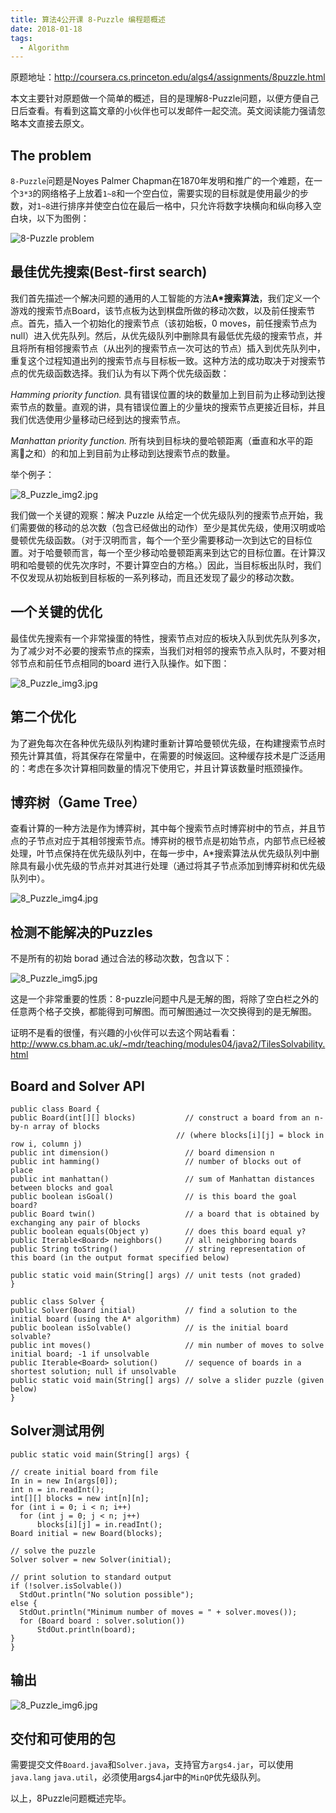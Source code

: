```yaml
---
title: 算法4公开课 8-Puzzle 编程题概述
date: 2018-01-18
tags:
  - Algorithm
---
```



原题地址：http://coursera.cs.princeton.edu/algs4/assignments/8puzzle.html


本文主要针对原题做一个简单的概述，目的是理解8-Puzzle问题，以便方便自己日后查看。有看到这篇文章的小伙伴也可以发邮件一起交流。英文阅读能力强请忽略本文直接去原文。

## The problem


`8-Puzzle`问题是Noyes Palmer Chapman在1870年发明和推广的一个难题，在一个`3*3`的网络格子上放着`1~8`和一个空白位，需要实现的目标就是使用最少的步数，对`1~8`进行排序并使空白位在最后一格中，只允许将数字块横向和纵向移入空白块，以下为图例：


<!-- more -->


![8-Puzzle problem](http://peierlong-blog.oss-cn-hongkong.aliyuncs.com/006tNc79ly1fnkssf10hjj30ww05mgm3.jpg)

## 最佳优先搜索(Best-first search)


我们首先描述一个解决问题的通用的人工智能的方法**A*搜索算法**，我们定义一个游戏的搜索节点Board，该节点板为达到棋盘所做的移动次数，以及前任搜索节点。首先，插入一个初始化的搜索节点（该初始板，0 moves，前任搜索节点为 null）进入优先队列。然后，从优先级队列中删除具有最低优先级的搜索节点，并且将所有相邻搜索节点（从出列的搜索节点一次可达的节点）插入到优先队列中，重复这个过程知道出列的搜索节点与目标板一致。这种方法的成功取决于对搜索节点的优先级函数选择。我们认为有以下两个优先级函数：

*Hamming priority function.* 具有错误位置的块的数量加上到目前为止移动到达搜索节点的数量。直观的讲，具有错误位置上的少量块的搜索节点更接近目标，并且我们优选使用少量移动已经到达的搜索节点。

*Manhattan priority function.* 所有块到目标块的曼哈顿距离（垂直和水平的距离之和）的和加上到目前为止移动到达搜索节点的数量。


举个例子：


![8_Puzzle_img2.jpg](http://peierlong-blog.oss-cn-hongkong.aliyuncs.com/8_Puzzle_img2.jpg)


我们做一个关键的观察：解决 Puzzle 从给定一个优先级队列的搜索节点开始，我们需要做的移动的总次数（包含已经做出的动作）至少是其优先级，使用汉明或哈曼顿优先级函数。（对于汉明而言，每个一个至少需要移动一次到达它的目标位置。对于哈曼顿而言，每一个至少移动哈曼顿距离来到达它的目标位置。在计算汉明和哈曼顿的优先次序时，不要计算空白的方格。）因此，当目标板出队时，我们不仅发现从初始板到目标板的一系列移动，而且还发现了最少的移动次数。

## 一个关键的优化


最佳优先搜索有一个非常操蛋的特性，搜索节点对应的板块入队到优先队列多次，为了减少对不必要的搜索节点的探索，当我们对相邻的搜索节点入队时，不要对相邻节点和前任节点相同的board 进行入队操作。如下图：


![8_Puzzle_img3.jpg](http://peierlong-blog.oss-cn-hongkong.aliyuncs.com/8_Puzzle_img3.jpg)

## 第二个优化


为了避免每次在各种优先级队列构建时重新计算哈曼顿优先级，在构建搜索节点时预先计算其值，将其保存在常量中，在需要的时候返回。这种缓存技术是广泛适用的：考虑在多次计算相同数量的情况下使用它，并且计算该数量时瓶颈操作。

## 博弈树（Game Tree）


查看计算的一种方法是作为博弈树，其中每个搜索节点时博弈树中的节点，并且节点的子节点对应于其相邻搜索节点。博弈树的根节点是初始节点，内部节点已经被处理，叶节点保持在优先级队列中，在每一步中，A*搜索算法从优先级队列中删除具有最小优先级的节点并对其进行处理（通过将其子节点添加到博弈树和优先级队列中）。


![8_Puzzle_img4.jpg](http://peierlong-blog.oss-cn-hongkong.aliyuncs.com/8_Puzzle_img4.jpg)

## 检测不能解决的Puzzles


不是所有的初始 borad 通过合法的移动次数，包含以下：


![8_Puzzle_img5.jpg](http://peierlong-blog.oss-cn-hongkong.aliyuncs.com/8_Puzzle_img5.jpg)


这是一个非常重要的性质：8-puzzle问题中凡是无解的图，将除了空白栏之外的任意两个格子交换，都能得到可解图。而可解图通过一次交换得到的是无解图。

证明不是看的很懂，有兴趣的小伙伴可以去这个网站看看：http://www.cs.bham.ac.uk/~mdr/teaching/modules04/java2/TilesSolvability.html

## Board and Solver API


```
public class Board {
public Board(int[][] blocks)           // construct a board from an n-by-n array of blocks
                                     // (where blocks[i][j] = block in row i, column j)
public int dimension()                 // board dimension n
public int hamming()                   // number of blocks out of place
public int manhattan()                 // sum of Manhattan distances between blocks and goal
public boolean isGoal()                // is this board the goal board?
public Board twin()                    // a board that is obtained by exchanging any pair of blocks
public boolean equals(Object y)        // does this board equal y?
public Iterable<Board> neighbors()     // all neighboring boards
public String toString()               // string representation of this board (in the output format specified below)

public static void main(String[] args) // unit tests (not graded)
}
```


```
public class Solver {
public Solver(Board initial)           // find a solution to the initial board (using the A* algorithm)
public boolean isSolvable()            // is the initial board solvable?
public int moves()                     // min number of moves to solve initial board; -1 if unsolvable
public Iterable<Board> solution()      // sequence of boards in a shortest solution; null if unsolvable
public static void main(String[] args) // solve a slider puzzle (given below)
}
```

## Solver测试用例


```
public static void main(String[] args) {

// create initial board from file
In in = new In(args[0]);
int n = in.readInt();
int[][] blocks = new int[n][n];
for (int i = 0; i < n; i++)
  for (int j = 0; j < n; j++)
      blocks[i][j] = in.readInt();
Board initial = new Board(blocks);

// solve the puzzle
Solver solver = new Solver(initial);

// print solution to standard output
if (!solver.isSolvable())
  StdOut.println("No solution possible");
else {
  StdOut.println("Minimum number of moves = " + solver.moves());
  for (Board board : solver.solution())
      StdOut.println(board);
}
}
```

##  输出


![8_Puzzle_img6.jpg](http://peierlong-blog.oss-cn-hongkong.aliyuncs.com/8_Puzzle_img6.jpg)

## 交付和可使用的包

需要提交文件`Board.java`和`Solver.java`，支持官方`args4.jar`，可以使用`java.lang` `java.util`，必须使用args4.jar中的`MinQP`优先级队列。



以上，8Puzzle问题概述完毕。
